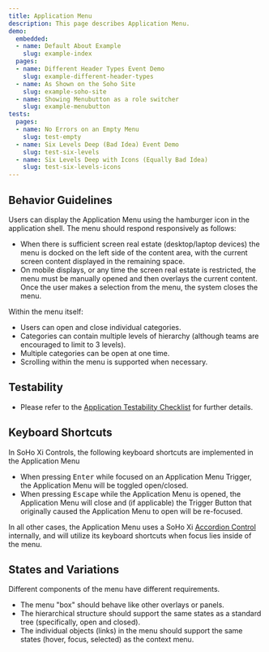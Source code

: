 ```yaml
---
title: Application Menu
description: This page describes Application Menu.
demo:
  embedded:
  - name: Default About Example
    slug: example-index
  pages:
  - name: Different Header Types Event Demo
    slug: example-different-header-types
  - name: As Shown on the Soho Site
    slug: example-soho-site
  - name: Showing Menubutton as a role switcher
    slug: example-menubutton
tests:
  pages:
  - name: No Errors on an Empty Menu
    slug: test-empty
  - name: Six Levels Deep (Bad Idea) Event Demo
    slug: test-six-levels
  - name: Six Levels Deep with Icons (Equally Bad Idea)
    slug: test-six-levels-icons
---
```


## Behavior Guidelines

Users can display the Application Menu using the hamburger icon in the application shell. The menu should respond responsively as follows:

- When there is sufficient screen real estate (desktop/laptop devices) the menu is docked on the left side of the content area, with the current screen content displayed in the remaining space.
- On mobile displays, or any time the screen real estate is restricted, the menu must be manually opened and then overlays the current content. Once the user makes a selection from the menu, the system closes the menu.

Within the menu itself:

- Users can open and close individual categories.
- Categories can contain multiple levels of hierarchy (although teams are encouraged to limit to 3 levels).
- Multiple categories can be open at one time.
- Scrolling within the menu is supported when necessary.

## Testability

- Please refer to the [Application Testability Checklist](https://design.infor.com/resources/application-testability-checklist) for further details.

## Keyboard Shortcuts

In SoHo Xi Controls, the following keyboard shortcuts are implemented in the Application Menu

- When pressing <kbd>Enter</kbd> while focused on an Application Menu Trigger, the Application Menu will be toggled open/closed.
- When pressing <kbd>Escape</kbd> while the Application Menu is opened, the Application Menu will close and (if applicable) the Trigger Button that originally caused the Application Menu to open will be re-focused.

In all other cases, the Application Menu uses a SoHo Xi [Accordion Control](./accordion) internally, and will utilize its keyboard shortcuts when focus lies inside of the menu.

## States and Variations

Different components of the menu have different requirements.

- The menu "box" should behave like other overlays or panels.
- The hierarchical structure should support the same states as a standard tree (specifically, open and closed).
- The individual objects (links) in the menu should support the same states (hover, focus, selected) as the context menu.
